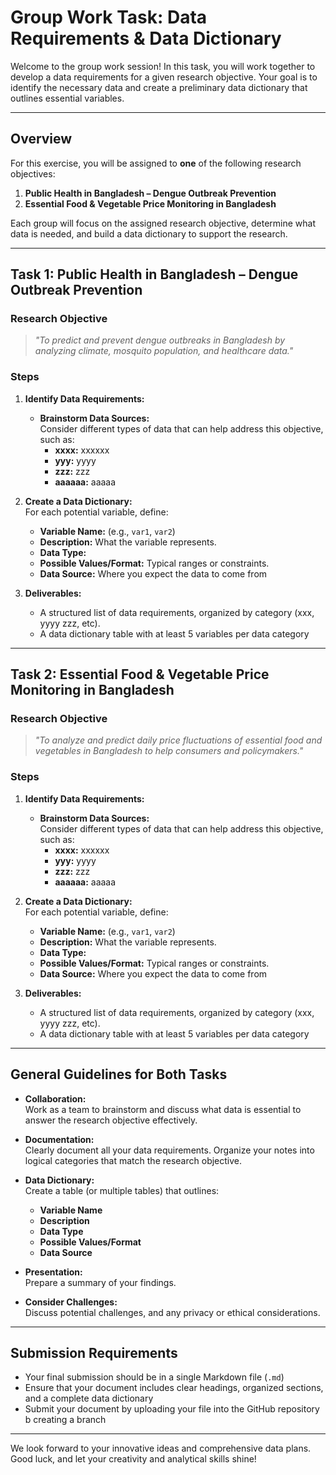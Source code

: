 # Group Work Task: Data Requirements & Data Dictionary

Welcome to the group work session! In this task, you will work together to develop a data requirements for a given research objective. Your goal is to identify the necessary data and create a preliminary data dictionary that outlines essential variables.

---

## Overview

For this exercise, you will be assigned to **one** of the following research objectives:

1. **Public Health in Bangladesh – Dengue Outbreak Prevention**  
2. **Essential Food & Vegetable Price Monitoring in Bangladesh**

Each group will focus on the assigned research objective, determine what data is needed, and build a data dictionary to support the research.

---

## Task 1: Public Health in Bangladesh – Dengue Outbreak Prevention

### Research Objective
> *"To predict and prevent dengue outbreaks in Bangladesh by analyzing climate, mosquito population, and healthcare data."*

### Steps

1. **Identify Data Requirements:**  
   - **Brainstorm Data Sources:**  
     Consider different types of data that can help address this objective, such as:
     - **xxxx:**   xxxxxx
     - **yyy:** yyyy  
     - **zzz:** zzz  
     - **aaaaaa:** aaaaa  

2. **Create a Data Dictionary:**  
   For each potential variable, define:
   - **Variable Name:** (e.g., `var1`, `var2`)
   - **Description:** What the variable represents.  
   - **Data Type:**   
   - **Possible Values/Format:** Typical ranges or constraints.  
   - **Data Source:** Where you expect the data to come from 

3. **Deliverables:**  
   - A structured list of data requirements, organized by category (xxx, yyyy zzz, etc).  
   - A data dictionary table with at least 5 variables per data category

---

## Task 2: Essential Food & Vegetable Price Monitoring in Bangladesh

### Research Objective
> *"To analyze and predict daily price fluctuations of essential food and vegetables in Bangladesh to help consumers and policymakers."*

### Steps

1. **Identify Data Requirements:**  
   - **Brainstorm Data Sources:**  
     Consider different types of data that can help address this objective, such as:
     - **xxxx:**   xxxxxx
     - **yyy:** yyyy  
     - **zzz:** zzz  
     - **aaaaaa:** aaaaa  

2. **Create a Data Dictionary:**  
   For each potential variable, define:
   - **Variable Name:** (e.g., `var1`, `var2`)
   - **Description:** What the variable represents.  
   - **Data Type:**   
   - **Possible Values/Format:** Typical ranges or constraints.  
   - **Data Source:** Where you expect the data to come from 

3. **Deliverables:**  
   - A structured list of data requirements, organized by category (xxx, yyyy zzz, etc).  
   - A data dictionary table with at least 5 variables per data category

---


## General Guidelines for Both Tasks

- **Collaboration:**  
  Work as a team to brainstorm and discuss what data is essential to answer the research objective effectively.

- **Documentation:**  
  Clearly document all your data requirements. Organize your notes into logical categories that match the research objective.

- **Data Dictionary:**  
  Create a table (or multiple tables) that outlines:
  - **Variable Name**
  - **Description**
  - **Data Type**
  - **Possible Values/Format**
  - **Data Source**

- **Presentation:**  
  Prepare a summary of your findings.

- **Consider Challenges:**  
  Discuss potential challenges, and any privacy or ethical considerations.

---

## Submission Requirements

- Your final submission should be in a single Markdown file (`.md`)
- Ensure that your document includes clear headings, organized sections, and a complete data dictionary
- Submit your document by uploading your file into the GitHub repository b creating a branch

---

We look forward to your innovative ideas and comprehensive data plans. Good luck, and let your creativity and analytical skills shine!

